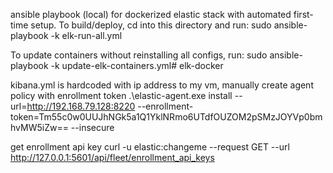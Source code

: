 ansible playbook (local) for dockerized elastic stack with automated first-time setup.
To build/deploy, cd into this directory and run: sudo ansible-playbook -k elk-run-all.yml

To update containers without reinstalling all configs, run: sudo ansible-playbook -k update-elk-containers.yml# elk-docker

kibana.yml is hardcoded with ip address to my vm, manually create agent policy with enrollment token
.\elastic-agent.exe install --url=http://192.168.79.128:8220 --enrollment-token=Tm55c0w0UUJhNGk5a1Q1YklNRmo6UTdfOUZOM2pSMzJOYVp0bmhvMW5iZw== --insecure

get enrollment api key
curl -u elastic:changeme --request GET --url http://127.0.0.1:5601/api/fleet/enrollment_api_keys

